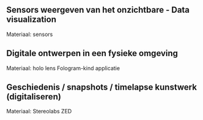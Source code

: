 
## Sensors weergeven van het onzichtbare - Data visualization
Materiaal: sensors

## Digitale ontwerpen in een fysieke omgeving

Materiaal: holo lens
Fologram-kind applicatie

## Geschiedenis / snapshots / timelapse kunstwerk (digitaliseren)

Materiaal: Stereolabs ZED
